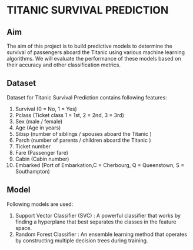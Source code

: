 # TITANIC SURVIVAL PREDICTION

## Aim
The aim of this project is to build predictive models to determine the survival of passengers aboard the Titanic using various machine learning algorithms. We will evaluate the performance of these models based on their accuracy and other classification metrics.

## Dataset
Dataset for Titanic Survival Prediction contains following features:

1. Survival	(0 = No, 1 = Yes)
2. Pclass	(Ticket class	1 = 1st, 2 = 2nd, 3 = 3rd)
3. Sex (male / female)	
4. Age (Age in years)	
5. Sibsp	(number of siblings / spouses aboard the Titanic	)
6. Parch	(number of parents / children aboard the Titanic	)
7. Ticket number	
8. Fare	(Passenger fare)
9. Cabin	(Cabin number)
10. Embarked	(Port of Embarkation,C = Cherbourg, Q = Queenstown, S = Southampton)



## Model
Following models are used:

1. Support Vector Classifier (SVC) : A powerful classifier that works by finding a hyperplane that best separates the classes in the feature space.
2. Random Forest Classifier : An ensemble learning method that operates by constructing multiple decision trees during training.
